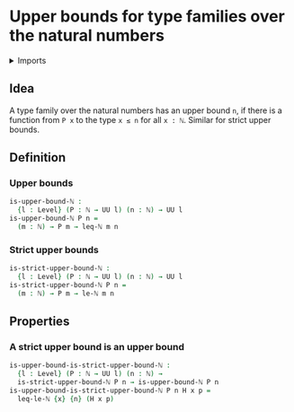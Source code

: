 #  Upper bounds for type families over the natural numbers

<details><summary>Imports</summary>
```agda
module elementary-number-theory.upper-bounds-natural-numbers where
open import elementary-number-theory.inequality-natural-numbers
open import elementary-number-theory.natural-numbers
open import foundation.universe-levels
```
</details>

## Idea

A type family over the natural numbers has an upper bound `n`, if there is a function from `P x` to the type `x ≤ n` for all `x : ℕ`. Similar for strict upper bounds.

## Definition

### Upper bounds

```agda
is-upper-bound-ℕ :
  {l : Level} (P : ℕ → UU l) (n : ℕ) → UU l
is-upper-bound-ℕ P n =
  (m : ℕ) → P m → leq-ℕ m n
```

### Strict upper bounds

```agda
is-strict-upper-bound-ℕ :
  {l : Level} (P : ℕ → UU l) (n : ℕ) → UU l
is-strict-upper-bound-ℕ P n =
  (m : ℕ) → P m → le-ℕ m n
```

## Properties

### A strict upper bound is an upper bound

```agda
is-upper-bound-is-strict-upper-bound-ℕ :
  {l : Level} (P : ℕ → UU l) (n : ℕ) →
  is-strict-upper-bound-ℕ P n → is-upper-bound-ℕ P n
is-upper-bound-is-strict-upper-bound-ℕ P n H x p =
  leq-le-ℕ {x} {n} (H x p)
```
